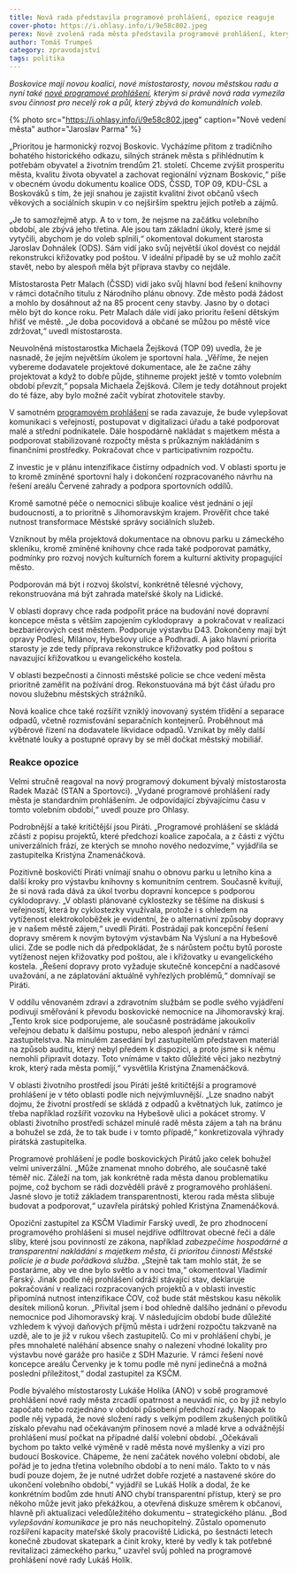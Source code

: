 ```yaml
---
title: Nová rada představila programové prohlášení, opozice reaguje
cover-photo: https://i.ohlasy.info/i/9e58c802.jpeg
perex: Nově zvolená rada města představila programové prohlášení, kterým si vymezila svou činnost pro necelý rok a půl zbývající do komunálních voleb. Co chce do té doby stihnout?
author: Tomáš Trumpeš
category: zpravodajství
tags: politika
---
```


*Boskovice mají novou koalici, nové místostarosty, novou městskou radu a nyní také [nové programové prohlášení](https://data.ohlasy.info/2021/programove-prohlaseni.docx), kterým si právě nová rada vymezila svou činnost pro necelý rok a půl, který zbývá do komunálních voleb.*

{% photo src="https://i.ohlasy.info/i/9e58c802.jpeg" caption="Nové vedení města" author="Jaroslav Parma" %}

„Prioritou je harmonický rozvoj Boskovic. Vycházíme přitom z tradičního bohatého historického odkazu, silných stránek města s přihlédnutím k potřebám obyvatel a životním trendům 21. století. Chceme zvýšit prosperitu města, kvalitu života obyvatel a zachovat regionální význam Boskovic,“ píše v obecném úvodu dokumentu koalice ODS, ČSSD, TOP 09, KDU-ČSL a Boskováků s tím, že její snahou je zajistit kvalitní život občanů všech věkových a sociálních skupin v co nejširším spektru jejich potřeb a zájmů.

„Je to samozřejmě atyp. A to v tom, že nejsme na začátku volebního období, ale zbývá jeho třetina. Ale jsou tam základní úkoly, které jsme si vytyčili, abychom je do voleb splnili,“ okomentoval dokument starosta Jaroslav Dohnálek (ODS). Sám vidí jako svůj největší úkol dovést co nejdál rekonstrukci křižovatky pod poštou. V ideální případě by se už mohlo začít stavět, nebo by alespoň měla být příprava stavby co nejdále. 

Místostarosta Petr Malach (ČSSD) vidí jako svůj hlavní bod řešení knihovny v rámci dotačního titulu z Národního plánu obnovy. Zde město podá žádost a mohlo by dosáhnout až na 85 procent ceny stavby. Jasno by o dotaci mělo být do konce roku. Petr Malach dále vidí jako prioritu řešení dětským hřišť ve městě. „Je doba pocovidová a občané se můžou po městě více zdržovat,“ uvedl místostarosta.

Neuvolněná místostarostka Michaela Žejšková (TOP 09) uvedla, že je nasnadě, že jejím největším úkolem je sportovní hala. „Věříme, že nejen vybereme dodavatele projektové dokumentace, ale že začne záhy projektovat a když to dobře půjde, stihneme projekt ještě v tomto volebním období převzít,“ popsala Michaela Žejšková. Cílem je tedy dotáhnout projekt do té fáze, aby bylo možné začít vybírat zhotovitele stavby.

V samotném [programovém prohlášení](https://data.ohlasy.info/2021/programove-prohlaseni.docx) se rada zavazuje, že bude vylepšovat komunikaci s veřejností, postupovat v digitalizaci úřadu a také podporovat malé a střední podnikatele. Dále hospodárně nakládat s majetkem města a podporovat stabilizované rozpočty města s průkazným nakládáním s finančními prostředky. Pokračovat chce v participativním rozpočtu.

Z investic je v plánu intenzifikace čistírny odpadních vod. V oblasti sportu je to kromě zmíněné sportovní haly i dokončení rozpracovaného návrhu na řešení areálu Červené zahrady a podpora sportovních oddílů.

Kromě samotné péče o nemocnici slibuje koalice vést jednání o její budoucnosti, a to prioritně s Jihomoravským krajem. Prověřit chce také nutnost transformace Městské správy sociálních služeb.

Vzniknout by měla projektová dokumentace na obnovu parku u zámeckého skleníku, kromě zmíněné knihovny chce rada také podporovat památky, podmínky pro rozvoj nových kulturních forem a kulturní aktivity propagující město.

Podporován má být i rozvoj školství, konkrétně tělesné výchovy, rekonstruována má být zahrada mateřské školy na Lidické.

V oblasti dopravy chce rada podpořit práce na budování nové dopravní koncepce města s větším zapojením cyklodopravy  a pokračovat v realizaci bezbariérových cest městem. Podporuje výstavbu D43. Dokončeny mají být opravy Podlesí, Milánov, Hybešovy ulice a Podhradí. A jako hlavní priorita starosty je zde tedy příprava rekonstrukce křižovatky pod poštou s navazující křižovatkou u evangelického kostela.

V oblasti bezpečnosti a činnosti městské policie se chce vedení města prioritně zaměřit na požívání drog. Rekonstuována má být část úřadu pro novou služebnu městských strážníků.

Nová koalice chce také rozšířit vzniklý inovovaný systém třídění a separace odpadů, včetně rozmisťování separačních kontejnerů. Proběhnout má výběrové řízení na dodavatele likvidace odpadů. Vznikat by měly další květnaté louky a postupné opravy by se měl dočkat městský mobiliář.

### Reakce opozice

Velmi stručně reagoval na nový programový dokument bývalý místostarosta Radek Mazáč (STAN a Sportovci). „Vydané programové prohlášení rady města je standardním prohlášením. Je odpovídající zbývajícímu času v tomto volebním období,“ uvedl pouze pro Ohlasy.

Podrobnější a také kritičtější jsou Piráti. „Programové prohlášení se skládá zčásti z popisu projektů, které předchozí koalice započala, a z části z výčtu univerzálních frází, ze kterých se mnoho nového nedozvíme,“ vyjádřila se zastupitelka Kristýna Znamenáčková. 

Pozitivně boskovičtí Piráti vnímají snahu o obnovu parku u letního kina a další kroky pro výstavbu knihovny s komunitním centrem. Současně kvitují, že si nová rada dává za úkol tvorbu dopravní koncepce s podporou cyklodopravy. „V oblasti plánované cyklostezky se těšíme na diskusi s veřejností, která by cyklostezky využívala, protože i s ohledem na vytíženost elektrokoloběžek je evidentní, že o alternativní způsoby dopravy je v našem městě zájem,“ uvedli Piráti. Postrádají pak koncepční řešení dopravy směrem k novým bytovým výstavbám Na Výsluní a na Hybešově ulici. Zde se podle nich dá předpokládat, že s nárůstem počtu bytů poroste vytíženost nejen křižovatky pod poštou, ale i křižovatky u evangelického kostela. „Řešení dopravy proto vyžaduje skutečně koncepční a nadčasové uvažování, a ne záplatování aktuálně vyhřezlých problémů,“ domnívají se Piráti.

V oddílu věnovaném zdraví a zdravotním službám se podle svého vyjádření podivují směřování k převodu boskovické nemocnice na Jihomoravský kraj. „Tento krok sice podporujeme, ale současně postrádáme jakoukoliv veřejnou debatu k dalšímu postupu, nebo alespoň jednání v rámci zastupitelstva. Na minulém zasedání byl zastupitelům představen materiál na způsob auditu, který nebyl předem k dispozici, a proto jsme si k němu nemohli připravit dotazy. Toto vnímáme v takto důležité věci jako nezbytný krok, který rada města pomíjí,“ vysvětlila Kristýna Znamenáčková.

V oblasti životního prostředí jsou Piráti ještě kritičtější a programové prohlášení je v této oblasti podle nich nejvýmluvnější. „Lze snadno nabýt dojmu, že životní prostředí se skládá z odpadů a květnatých luk, zatímco je třeba například rozšířit vozovku na Hybešově ulici a pokácet stromy. V oblasti životního prostředí scházel minulé radě města zájem a tah na bránu a bohužel se zdá, že to tak bude i v tomto případě,“ konkretizovala výhrady pirátská zastupitelka.

Programové prohlášení je podle boskovických Pirátů jako celek bohužel velmi univerzální. „Může znamenat mnoho dobrého, ale současně také téměř nic. Záleží na tom, jak konkrétně rada města danou problematiku pojme, což bychom se rádi dozvěděli právě z programového prohlášení. Jasné slovo je totiž základem transparentnosti, kterou rada města slibuje budovat a podporovat,“ uzavřela pirátský pohled Kristýna Znamenáčková.

Opoziční zastupitel za KSČM Vladimír Farský uvedl, že pro zhodnocení programového prohlášení si musel nejdříve odfiltrovat obecné řeči a dále sliby, které jsou povinností ze zákona, například *zabezpečíme hospodárné a transparentní nakládání s majetkem města*, či *prioritou činnosti Městské policie je a bude pořádková služba*. „Stejně tak tam mohlo stát, že se postaráme, aby ve dne bylo světlo a v noci tma,“ okomentoval Vladimír Farský. Jinak podle něj prohlášení odráží stávající stav, deklaruje pokračování v realizaci rozpracovaných projektů a v oblasti investic připomíná nutnost intenzifikace ČOV, což bude stát městskou kasu několik desítek milionů korun. „Přivítal jsem i bod ohledně dalšího jednání o převodu nemocnice pod Jihomoravský kraj. V následujícím období bude důležité vzhledem k vývoji daňových příjmů města i udržení rozpočtu takzvaně na uzdě, ale to je již v rukou všech zastupitelů. Co mi v prohlášení chybí, je přes mnohaleté naléhání absence snahy o nalezení vhodné lokality pro výstavbu nové garáže pro hasiče z SDH Mazurie. V rámci řešení nové koncepce areálu Červenky je k tomu podle mě nyní jedinečná a možná poslední příležitost,“ dodal zastupitel za KSČM.

Podle bývalého místostarosty Lukáše Holíka (ANO) v sobě programové prohlášení nové rady města zrcadlí opatrnost a neuvádí nic, co by již nebylo započato nebo rozjednáno v období působení předchozí rady. Naopak to podle něj vypadá, že nové složení rady s velkým podílem zkušených politiků získalo převahu nad očekávaným přínosem nové a mladé krve a odvážnější prohlášení musí počkat na případné další volební období. „Očekávali bychom po takto velké výměně v radě města nové myšlenky a vizi pro budoucí Boskovice. Chápeme, že není začátek nového volební období, ale pořád je to jedna třetina volebního období a to není málo. Takto to v nás budí pouze dojem, že je nutné udržet dobře rozjeté a nastavené skóre do ukončení volebního období,“ vyjádřil se Lukáš Holík a dodal, že ke konkrétním bodům zde hnutí ANO chybí transparentní přístup, který se pro někoho může jevit jako překážkou, a otevřená diskuze směrem k občanovi, hlavně při aktualizaci veledůležitého dokumentu – strategického plánu. „Bod *vylepšování komunikace* je pro nás neuchopitelný. Zůstalo opomenuto rozšíření kapacity mateřské školy pracoviště Lidická, po šestnácti letech konečně zbudovat skatepark a činit kroky, které by vedly k tak potřebné revitalizaci zámeckého parku,“ uzavřel svůj pohled na programové prohlášení nové rady Lukáš Holík.
